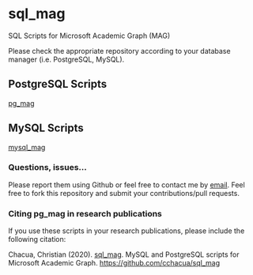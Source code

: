 # sql_mag
SQL Scripts for Microsoft Academic Graph (MAG)

Please check the appropriate repository according to your database manager (i.e. PostgreSQL, MySQL).

## PostgreSQL Scripts
[pg_mag](https://github.com/cchacua/pg_mag)


## MySQL Scripts
[mysql_mag](https://github.com/cchacua/mysql_mag)


### Questions, issues...

Please report them using Github or feel free to contact me by [email](ccdelgado@u-bordeaux.fr). Feel free to fork this repository and submit your contributions/pull requests.

### Citing pg_mag in research publications
If you use these scripts in your research publications, please include the following citation:

Chacua, Christian (2020). [sql_mag](https://github.com/cchacua/sql_mag). MySQL and PostgreSQL scripts for Microsoft Academic Graph. https://github.com/cchacua/sql_mag
